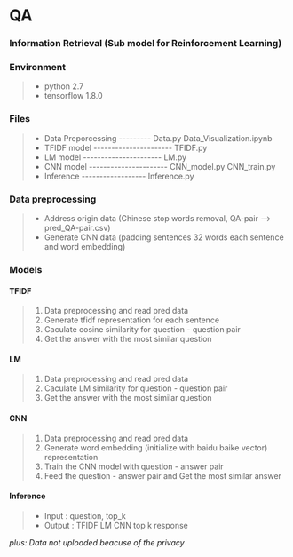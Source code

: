 # QA  

### Information Retrieval (Sub model for Reinforcement Learning)
### Environment
> - python 2.7  
> - tensorflow 1.8.0

### Files
> - Data Preporcessing --------- Data.py Data_Visualization.ipynb
> - TFIDF model ---------------------- TFIDF.py
> - LM model   ---------------------- LM.py
> - CNN model  ---------------------- CNN_model.py CNN_train.py
> - Inference ------------------ Inference.py

### Data preprocessing
> - Address origin data (Chinese stop words removal, QA-pair --> pred_QA-pair.csv)
> - Generate CNN data (padding sentences 32 words each sentence and word embedding)

### Models

#### TFIDF
> 1. Data preprocessing and read pred data
> 2. Generate tfidf representation for each sentence
> 3. Caculate cosine similarity for question - question pair
> 4. Get the answer with the most similar question

#### LM
> 1. Data preprocessing and read pred data
> 2. Caculate LM similarity for question - question pair
> 3. Get the answer with the most similar question

#### CNN
> 1. Data preprocessing and read pred data
> 2. Generate word embedding (initialize with baidu baike vector) representation
> 3. Train the CNN model with question - answer pair
> 4. Feed the question - answer pair and Get the most similar answer

#### Inference
> - Input : question, top_k
> - Output : TFIDF LM CNN top k response

*plus: Data not uploaded beacuse of the privacy*

